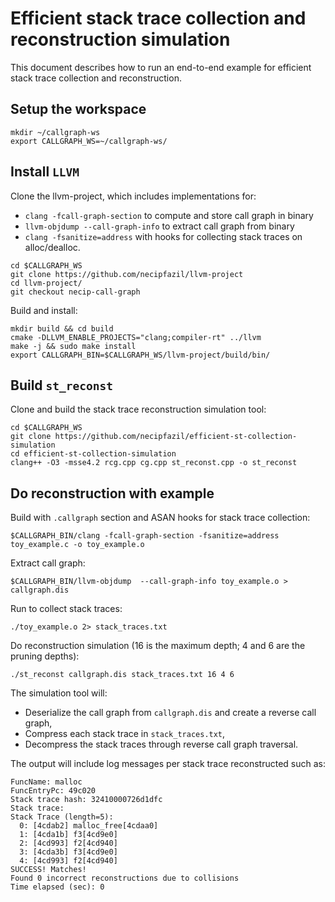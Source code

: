 # Efficient stack trace collection and reconstruction simulation

This document describes how to run an end-to-end example for efficient stack trace collection and reconstruction.

## Setup the workspace
```
mkdir ~/callgraph-ws
export CALLGRAPH_WS=~/callgraph-ws/
```

## Install `LLVM`
Clone the llvm-project, which includes implementations for:
*  `clang -fcall-graph-section` to compute and store call graph in binary
*  `llvm-objdump --call-graph-info` to extract call graph from binary
* `clang -fsanitize=address` with hooks for collecting stack traces on alloc/dealloc.

```
cd $CALLGRAPH_WS
git clone https://github.com/necipfazil/llvm-project
cd llvm-project/
git checkout necip-call-graph
```

Build and install:
```
mkdir build && cd build
cmake -DLLVM_ENABLE_PROJECTS="clang;compiler-rt" ../llvm
make -j && sudo make install
export CALLGRAPH_BIN=$CALLGRAPH_WS/llvm-project/build/bin/
```

## Build `st_reconst`
Clone and build the stack trace reconstruction simulation tool:
```
cd $CALLGRAPH_WS
git clone https://github.com/necipfazil/efficient-st-collection-simulation
cd efficient-st-collection-simulation
clang++ -O3 -msse4.2 rcg.cpp cg.cpp st_reconst.cpp -o st_reconst
```

## Do reconstruction with example
Build with `.callgraph` section and ASAN hooks for stack trace collection:
```
$CALLGRAPH_BIN/clang -fcall-graph-section -fsanitize=address toy_example.c -o toy_example.o
```

Extract call graph:
```
$CALLGRAPH_BIN/llvm-objdump  --call-graph-info toy_example.o > callgraph.dis
```

Run to collect stack traces:
```
./toy_example.o 2> stack_traces.txt
```

Do reconstruction simulation (16 is the maximum depth; 4 and 6 are the pruning depths):
```
./st_reconst callgraph.dis stack_traces.txt 16 4 6
```

The simulation tool will:
* Deserialize the call graph from `callgraph.dis` and create a reverse call graph,
* Compress each stack trace in `stack_traces.txt`,
* Decompress the stack traces through reverse call graph traversal.

The output will include log messages per stack trace reconstructed such as:
```
FuncName: malloc
FuncEntryPc: 49c020
Stack trace hash: 32410000726d1dfc
Stack trace: 
Stack Trace (length=5): 
  0: [4cdab2] malloc_free[4cdaa0]
  1: [4cda1b] f3[4cd9e0]
  2: [4cd993] f2[4cd940]
  3: [4cda3b] f3[4cd9e0]
  4: [4cd993] f2[4cd940]
SUCCESS! Matches!
Found 0 incorrect reconstructions due to collisions
Time elapsed (sec): 0
```
